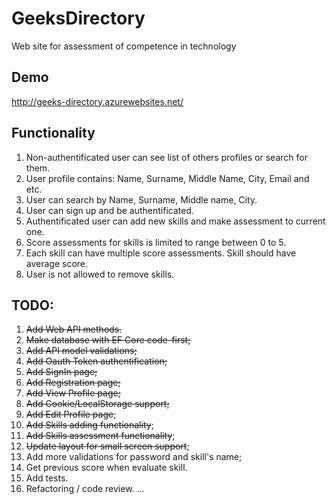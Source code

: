 # GeeksDirectory
Web site for assessment of competence in technology

## Demo
http://geeks-directory.azurewebsites.net/

## Functionality
1. Non-authentificated user can see list of others profiles or search for them.
2. User profile contains: Name, Surname, Middle Name, City, Email and etc.
3. User can search by Name, Surname, Middle name, City.
4. User can sign up and be authentificated.
5. Authentificated user can add new skills and make assessment to current one.
6. Score assessments for skills is limited to range between 0 to 5.
7. Each skill can have multiple score assessments. Skill should have average score.
8. User is not allowed to remove skills.

## TODO:
1. ~~Add Web API methods.~~
2. ~~Make database with EF Core code-first;~~
3. ~~Add API model validations;~~
4. ~~Add Oauth Token authentification;~~
6. ~~Add SignIn page;~~
7. ~~Add Registration page;~~
8. ~~Add View Profile page;~~
9. ~~Add Cookie/LocalStorage support;~~
10. ~~Add Edit Profile page~~;
11. ~~Add Skills adding functionality~~;
12. ~~Add Skills assessment functionality~~;
13. ~~Update layout for small screen support~~;
14. Add more validations for password and skill's name;
15. Get previous score when evaluate skill.
16. Add tests.
17. Refactoring / code review.
...
